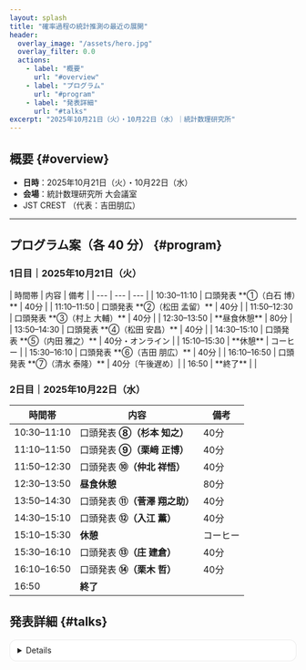 ```yaml
---
layout: splash
title: "確率過程の統計推測の最近の展開"
header:
  overlay_image: "/assets/hero.jpg"
  overlay_filter: 0.0
  actions:
    - label: "概要"
      url: "#overview"
    - label: "プログラム"
      url: "#program"
    - label: "発表詳細"
      url: "#talks"
excerpt: "2025年10月21日（火）・10月22日（水）｜統計数理研究所"
---
```




## 概要 {#overview}

- **日時**：2025年10月21日（火）・10月22日（水）
- **会場**：統計数理研究所 大会議室
- JST CREST （代表：吉田朋広）

---

## プログラム案（各 40 分） {#program}

### 1日目｜2025年10月21日（火）

<div class="program" markdown="1">
| 時間帯      | 内容                                   | 備考            |
| ---        | ---                                    | ---             |
| 10:30–11:10 | 口頭発表 **①（白石 博）**              | 40分            |
| 11:10–11:50 | 口頭発表 **②（松田 孟留）**            | 40分            |
| 11:50–12:30 | 口頭発表 **③（村上 大輔）**            | 40分            |
| 12:30–13:50 | **昼食休憩**                           | 80分            |
| 13:50–14:30 | 口頭発表 **④（松田 安昌）**            | 40分            |
| 14:30–15:10 | 口頭発表 **⑤（内田 雅之）**            | 40分・オンライン |
| 15:10–15:30 | **休憩**                               | コーヒー        |
| 15:30–16:10 | 口頭発表 **⑥（吉田 朋広）**            | 40分            |
| 16:10–16:50 | 口頭発表 **⑦（清水 泰隆）**            | 40分〔午後遅め〕|
| 16:50       | **終了**                               |                 |

### 2日目｜2025年10月22日（水）

| 時間帯           | 内容                 | 備考   |
| ------------- | ------------------ | ---- |
| 10:30–11:10   | 口頭発表 **⑧（杉本 知之）**  | 40分  |
| 11:10–11:50   | 口頭発表 **⑨（栗﨑 正博）**  | 40分  |
| 11:50–12:30   | 口頭発表 **⑩（仲北 祥悟）**  | 40分  |
| 12:30–13:50   | **昼食休憩**           | 80分  |
| 13:50–14:30   | 口頭発表 **⑪（菅澤 翔之助）** | 40分  |
| 14:30–15:10   | 口頭発表 **⑫（入江 薫）**   | 40分  |
| 15:10–15:30   | **休憩**             | コーヒー |
| 15:30–16:10   | 口頭発表 **⑬（庄 建倉）**   | 40分  |
| 16:10–16:50   | 口頭発表 **⑭（栗木 哲）**   | 40分  |
| 16:50         | **終了**             |      |



<style>
.talks details { border:1px solid rgba(0,0,0,.08); border-radius:12px; padding:.6rem .8rem; margin:.6rem 0; background:#fff }
.talks summary { cursor:pointer; list-style:none; font-weight:600; }
.talks summary::-webkit-details-marker { display:none }
.talks .meta { color:#64748b; font-weight:500; margin-left:.4rem; font-size:.9rem }
.talks .slot { font-feature-settings:"tnum"; font-variant-numeric:tabular-nums }
.talks .to-top { font-size:.85rem; color:#64748b; text-decoration:none }
.talks .to-top:hover { text-decoration:underline }
</style>

## 発表詳細 {#talks}

<div class="talks" markdown="1">

<details id="t01" markdown="1">
TBA
<p><a class="to-top" href="#program">↑ プログラムに戻る</a></p>
</details>

</div>




<script>
(() => {
  const hero = document.querySelector('.page__hero--overlay');
  if (!hero) return;

  const SPEED = 0.35; // 背景が本文の何倍ゆっくり動くか（0.2〜0.5くらいで調整）
  let ticking = false;

  function update() {
    const y = window.scrollY || window.pageYOffset;
    // 背景のY位置をスクロールに応じて少しだけずらす
    hero.style.backgroundPosition = `center calc(50% + ${y * SPEED}px)`;
    ticking = false;
  }
  function onScroll() {
    if (!ticking) {
      requestAnimationFrame(update);
      ticking = true;
    }
  }

  // モバイルや低性能・低視覚負荷設定では無効化
  const reduce = window.matchMedia('(prefers-reduced-motion: reduce)').matches;
  const isMobile = window.matchMedia('(max-width: 900px)').matches;
  if (reduce || isMobile) return;

  window.addEventListener('scroll', onScroll, { passive: true });
  update();
})();
</script>

